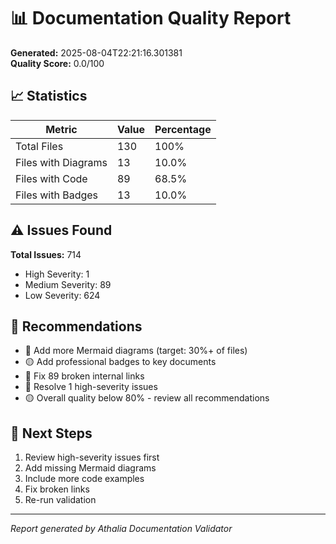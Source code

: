 # 📊 Documentation Quality Report

**Generated:** 2025-08-04T22:21:16.301381  
**Quality Score:** 0.0/100

## 📈 Statistics

| Metric | Value | Percentage |
|--------|-------|------------|
| Total Files | 130 | 100% |
| Files with Diagrams | 13 | 10.0% |
| Files with Code | 89 | 68.5% |
| Files with Badges | 13 | 10.0% |

## ⚠️ Issues Found

**Total Issues:** 714
- High Severity: 1
- Medium Severity: 89
- Low Severity: 624

## 🎯 Recommendations

- 🔴 Add more Mermaid diagrams (target: 30%+ of files)
- 🟡 Add professional badges to key documents
- 🔴 Fix 89 broken internal links
- 🔴 Resolve 1 high-severity issues
- 🟡 Overall quality below 80% - review all recommendations

## 🔧 Next Steps

1. Review high-severity issues first
2. Add missing Mermaid diagrams
3. Include more code examples
4. Fix broken links
5. Re-run validation

---

*Report generated by Athalia Documentation Validator*

